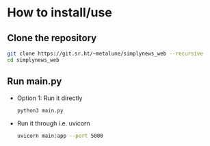 # How to install/use

## Clone the repository
``` sh
git clone https://git.sr.ht/~metalune/simplynews_web --recursive
cd simplynews_web
```

## Run main.py
- Option 1: Run it directly
  ```sh
  python3 main.py
  ```


- Run it through i.e. uvicorn
  ```sh
  uvicorn main:app --port 5000
  ```

